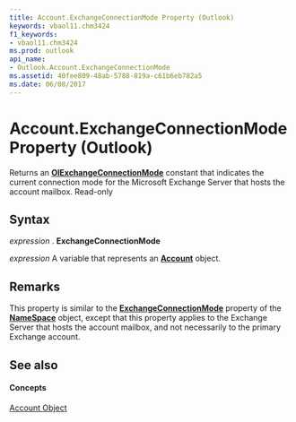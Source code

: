 ```yaml
---
title: Account.ExchangeConnectionMode Property (Outlook)
keywords: vbaol11.chm3424
f1_keywords:
- vbaol11.chm3424
ms.prod: outlook
api_name:
- Outlook.Account.ExchangeConnectionMode
ms.assetid: 40fee809-48ab-5788-819a-c61b6eb782a5
ms.date: 06/08/2017
---
```



# Account.ExchangeConnectionMode Property (Outlook)

Returns an  **[OlExchangeConnectionMode](olexchangeconnectionmode-enumeration-outlook.md)** constant that indicates the current connection mode for the Microsoft Exchange Server that hosts the account mailbox. Read-only


## Syntax

 _expression_ . **ExchangeConnectionMode**

 _expression_ A variable that represents an **[Account](account-object-outlook.md)** object.


## Remarks

This property is similar to the  **[ExchangeConnectionMode](namespace-exchangeconnectionmode-property-outlook.md)** property of the **[NameSpace](namespace-object-outlook.md)** object, except that this property applies to the Exchange Server that hosts the account mailbox, and not necessarily to the primary Exchange account.


## See also


#### Concepts


[Account Object](account-object-outlook.md)

